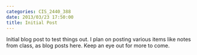 ```yaml
---
categories: CIS_2440_388
date: 2013/03/23 17:50:00
title: Initial Post
---
```

Initial blog post to test things out. I plan on posting various items
like notes from class, as blog posts here. Keep an eye out for more to come.
